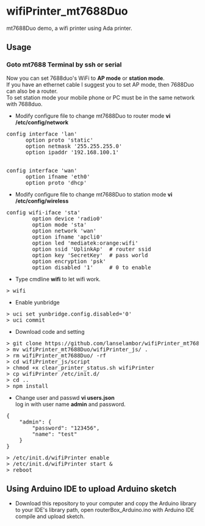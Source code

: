 # wifiPrinter_mt7688Duo
mt7688Duo demo, a wifi printer using Ada printer.

## Usage
### Goto mt7688 Terminal by ssh or serial
Now you can set 7688duo's WiFi to **AP mode** or **station mode**. <br>
If you have an ethernet cable I suggest you to set AP mode, then 7688Duo can also be a router.<br>
To set station mode your mobile phone or PC must be in the same network with 7688duo.<br>

* Modify configure file to change mt7688Duo to router mode **vi /etc/config/network**
<pre>
config interface 'lan'
      option proto 'static'
	  option netmask '255.255.255.0'
	  option ipaddr '192.168.100.1'
<br>
config interface 'wan'
	  option ifname 'eth0'
	  option proto 'dhcp'
</pre>

* Modify configure file to change mt7688Duo to station mode **vi /etc/config/wireless**
<pre>
config wifi-iface 'sta'
        option device 'radio0'
        option mode 'sta'
        option network 'wan'
        option ifname 'apcli0'
        option led 'mediatek:orange:wifi'
        option ssid 'UplinkAp'  # router ssid
        option key 'SecretKey'  # pass world
        option encryption 'psk'
        option disabled '1'     # 0 to enable
</pre>
* Type cmdline **wifi** to let wifi work.
<pre>
> wifi
</pre>

* Enable yunbridge 
<pre>
> uci set yunbridge.config.disabled='0'
> uci commit
</pre>

* Download code and setting 
<pre>
> git clone https://github.com/lanselambor/wifiPrinter_mt7688Duo
> mv wifiPrinter_mt7688Duo/wifiPrinter_js/ .
> rm wifiPrinter_mt7688Duo/ -rf
> cd wifiPrinter_js/script
> chmod +x clear_printer_status.sh wifiPrinter
> cp wifiPrinter /etc/init.d/
> cd ..
> npm install
</pre>

* Change user and passwd **vi users.json** <br>
log in with user name **admin** and password.
<pre>
{
    "admin": {
        "password": "123456",
        "name": "test"
    }
}
</pre>

<pre>
> /etc/init.d/wifiPrinter enable
> /etc/init.d/wifiPrinter start &
> reboot
</pre>

## Using Arduino IDE to upload Arduino sketch
* Download this repository to your computer and copy the Arduino library to your IDE's library path, open routerBox_Arduino.ino with Arduino IDE compile and upload sketch.
